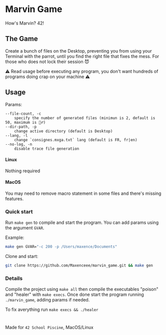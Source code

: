 # Marvin Game

How's Marvin? 42!

## The Game

Create a bunch of files on the Desktop, preventing you from using your Terminal with the parrot, until you find the right file that fixes the mess. For those who does not lock their session 😈

⚠️ Read usage before executing any program, you don't want hundreds of programs doing crap on your machine ⚠️

## Usage

Params:
```
--file-count, -c
	specify the number of generated files (minimun is 2, default is 50, maximum is 🤷‍♂️)
--dir-path, -p
	change active directory (default is Desktop)
--lang, -l
	change `consignes.mxga.txt` lang (default is FR, fr|en)
--no-log, -n
	disable trace file generation
```

#### Linux

Nothing required

#### MacOS

You may need to remove macro statement in some files and there's missing features.

### Quick start

Run `make gen` to compile and start the program. You can add params using the argument `GVAR`.

Example:
```sh
make gen GVAR="-c 200 -p /Users/maxence/Documents"
```

Clone and start:
```sh
git clone https://github.com/Maxenceee/marvin_game.git && make gen
```

### Details

Compile the project using `make all` then compile the executables "poison" and "healer" with `make execs`. Once done start the program running `./marvin_game`, adding params if needed.

To fix averything run `make execs && ./healer`

# ## 

Made for `42 School Piscine`, MacOS/Linux